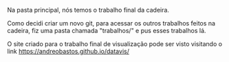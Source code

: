 Na pasta principal, nós temos o trabalho final da cadeira.

Como decidi criar um novo git, para acessar os outros trabalhos feitos na cadeira, fiz uma pasta chamada "trabalhos/" e pus esses trabalhos lá.

O site criado para o trabalho final de visualização pode ser visto visitando o link https://andreobastos.github.io/datavis/
